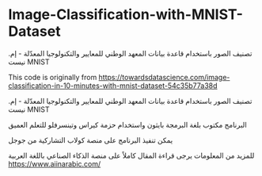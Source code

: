 # Image-Classification-with-MNIST-Dataset
تصنيف الصور باستخدام قاعدة بيانات المعهد الوطني للمعايير والتكنولوجيا المعدّلة - إم. نيست MNIST

This code is originally from https://towardsdatascience.com/image-classification-in-10-minutes-with-mnist-dataset-54c35b77a38d

تصنيف الصور باستخدام قاعدة بيانات المعهد الوطني للمعايير والتكنولوجيا المعدّلة - إم. نيست MNIST

البرنامج مكتوب بلغة البرمجة بايثون واستخدام حزمة كيراس وتينسرفلو للتعلم العميق

يمكن تنفيذ البرنامج على منصة كولاب التشاركية من جوجل

للمزيد من المعلومات يرجى قراءة المقال كاملاً على منصة الذكاء الصناعي باللغة العربية 
https://www.aiinarabic.com/
